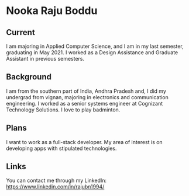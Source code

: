 # Nooka Raju Boddu

## Current
I am majoring in Applied Computer Science, and I am in my last semester, graduating in May 2021. I worked as a Design Assistance and Graduate Assistant in previous semesters.

## Background
I am from the southern part of India, Andhra Pradesh and, I did my undergrad from vignan, majoring in electronics and communication engineering. I worked as a senior systems engineer at Cognizant Technology Solutions. I love to play badminton.

## Plans
I want to work as a full-stack developer. My area of interest is on developing apps with stipulated technologies.

## Links
You can contact me through my LinkedIn: https://www.linkedin.com/in/rajubn1994/ 

